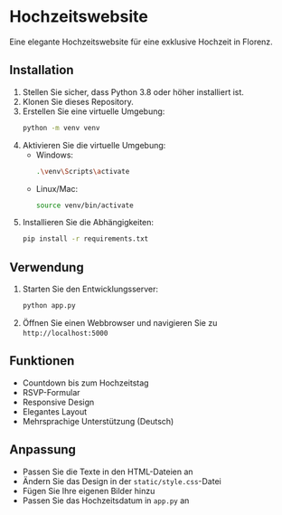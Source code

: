 # Hochzeitswebsite

Eine elegante Hochzeitswebsite für eine exklusive Hochzeit in Florenz.

## Installation

1. Stellen Sie sicher, dass Python 3.8 oder höher installiert ist.
2. Klonen Sie dieses Repository.
3. Erstellen Sie eine virtuelle Umgebung:
   ```bash
   python -m venv venv
   ```
4. Aktivieren Sie die virtuelle Umgebung:
   - Windows:
     ```bash
     .\venv\Scripts\activate
     ```
   - Linux/Mac:
     ```bash
     source venv/bin/activate
     ```
5. Installieren Sie die Abhängigkeiten:
   ```bash
   pip install -r requirements.txt
   ```

## Verwendung

1. Starten Sie den Entwicklungsserver:
   ```bash
   python app.py
   ```
2. Öffnen Sie einen Webbrowser und navigieren Sie zu `http://localhost:5000`

## Funktionen

- Countdown bis zum Hochzeitstag
- RSVP-Formular
- Responsive Design
- Elegantes Layout
- Mehrsprachige Unterstützung (Deutsch)

## Anpassung

- Passen Sie die Texte in den HTML-Dateien an
- Ändern Sie das Design in der `static/style.css`-Datei
- Fügen Sie Ihre eigenen Bilder hinzu
- Passen Sie das Hochzeitsdatum in `app.py` an 